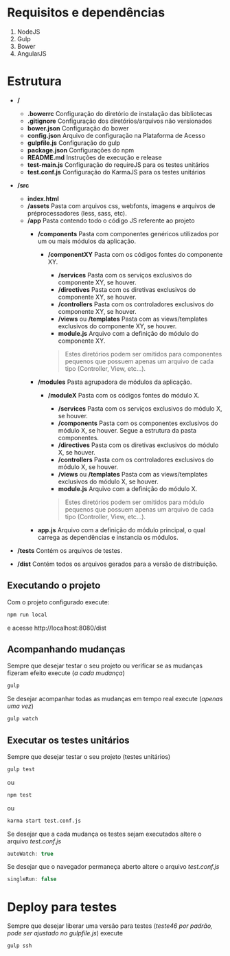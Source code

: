 # Requisitos e dependências

1. NodeJS
1. Gulp
1. Bower
1. AngularJS

# Estrutura

* **/**
  * **.bowerrc** Configuração do diretório de instalação das bibliotecas
  * **.gitignore** Configuração dos diretórios/arquivos não versionados
  * **bower.json** Configuração do bower
  * **config.json** Arquivo de configuração na Plataforma de Acesso
  * **gulpfile.js** Configuração do gulp
  * **package.json** Configurações do npm
  * **README.md** Instruções de execução e release
  * **test-main.js** Configuração do requireJS para os testes unitários
  * **test.conf.js** Configuração do KarmaJS para os testes unitários

* **/src**
  * **index.html**
  * **/assets** Pasta com arquivos css, webfonts, imagens e arquivos de préprocessadores (less, sass, etc).
  * **/app** Pasta contendo todo o código JS referente ao projeto
    * **/components** Pasta com componentes genéricos utilizados por um ou mais módulos da aplicação.
        * **/componentXY** Pasta com os códigos fontes do componente XY.
          * **/services** Pasta com os serviços exclusivos do componente XY, se houver.
          * **/directives** Pasta com os diretivas exclusivos do componente XY, se houver.
          * **/controllers** Pasta com os controladores exclusivos do componente XY, se houver.
          * **/views** ou **/templates** Pasta com as views/templates exclusivos do componente XY, se houver.
          * **module.js** Arquivo com a definição do módulo do componente XY.

          > Estes diretórios podem ser omitidos para componentes pequenos que possuem apenas um arquivo de cada tipo (Controller, View, etc...).
    * **/modules** Pasta agrupadora de módulos da aplicação.
        * **/moduleX** Pasta com os códigos fontes do módulo X.
          * **/services** Pasta com os serviços exclusivos do módulo X, se houver.
          * **/components** Pasta com os componentes exclusivos do módulo X, se houver. Segue a estrutura da pasta componentes.
          * **/directives** Pasta com os diretivas exclusivos do módulo X, se houver.
          * **/controllers** Pasta com os controladores exclusivos do módulo X, se houver.
          * **/views** ou **/templates** Pasta com as views/templates exclusivos do módulo X, se houver.
          * **module.js** Arquivo com a definição do módulo X.

          > Estes diretórios podem ser omitidos para módulo pequenos que possuem apenas um arquivo de cada tipo (Controller, View, etc...).

    * **app.js** Arquivo com a definição do módulo principal, o qual carrega as dependências e instancia os módulos.
* **/tests** Contém os arquivos de testes.
* **/dist** Contém todos os arquivos gerados para a versão de distribuição.


## Executando o projeto
Com o projeto configurado execute:
```bash
npm run local
```
e acesse http://localhost:8080/dist

## Acompanhando mudanças
Sempre que desejar testar o seu projeto ou verificar se as mudanças fizeram efeito execute (*a cada mudança*)

```bash
gulp
```

Se desejar acompanhar todas as mudanças em tempo real execute (*apenas uma vez*)
```bash
gulp watch
```

## Executar os testes unitários
Sempre que desejar testar o seu projeto (testes unitários)

```bash
gulp test
```
 ou

 ```bash
npm test
```

ou

```bash
karma start test.conf.js
```

Se desejar que a cada mudança os testes sejam executados altere o arquivo *test.conf.js*
```js
autoWatch: true
```

Se desejar que o navegador permaneça aberto altere o arquivo *test.conf.js*
```js
singleRun: false
```

# Deploy para testes
Sempre que desejar liberar uma versão para testes (*teste46 por padrão, pode ser ajustado no gulpfile.js*) execute
```bash
gulp ssh
```
